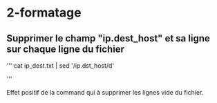 # 2-formatage

## Supprimer le champ "ip.dest_host" et sa ligne sur chaque ligne du fichier

'''
cat ip_dest.txt | sed '/ip.dst_host/d'

'''

Effet positif de la command qui à supprimer les lignes vide du fichier.
